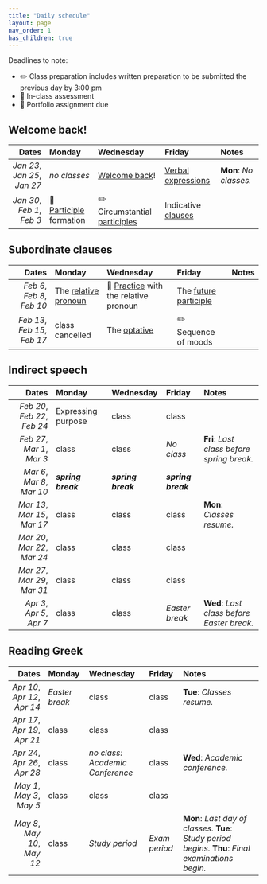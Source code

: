 ```yaml
---
title: "Daily schedule"
layout: page
nav_order: 1
has_children: true
---
```



Deadlines to note:


- ✏️ Class preparation includes written preparation to be submitted the previous day by 3:00 pm
- 🔬 In-class assessment
- 📜  Portfolio assignment due





## Welcome back!

| Dates | Monday | Wednesday | Friday | Notes |
| ---: | :--- | :--- | :--- | :--- |
| *Jan 23*, *Jan 25*, *Jan 27* | *no classes* | [Welcome back](../assignments/welcome/)! | [Verbal expressions](../assignments/verbalexpressions/) | **Mon**: *No classes.* |
| *Jan 30*, *Feb 1*, *Feb 3* | 🔬 [Participle](../assignments/participles/) formation | ✏️ Circumstantial [participles](../assignments/circumstantial/) | Indicative [clauses](../assignments/clauses1/) |  |

## Subordinate clauses

| Dates | Monday | Wednesday | Friday | Notes |
| ---: | :--- | :--- | :--- | :--- |
| *Feb 6*, *Feb 8*, *Feb 10* | The [relative pronoun](../assignments/relative/) | 🔬  [Practice](../assignments/relpractice/) with the relative pronoun | The [future participle](../assignments/futureparticiple/) |  |
| *Feb 13*, *Feb 15*, *Feb 17* | class cancelled | The [optative](../assignments/optative/) | ✏️ Sequence of moods |  |

## Indirect speech

| Dates | Monday | Wednesday | Friday | Notes |
| ---: | :--- | :--- | :--- | :--- |
| *Feb 20*, *Feb 22*, *Feb 24* | Expressing purpose | class | class |  |
| *Feb 27*, *Mar 1*, *Mar 3* | class | class | *No class* | **Fri**: *Last class before spring break.* |
| *Mar 6*, *Mar 8*, *Mar 10* | ***spring break*** | ***spring break*** | ***spring break*** |  |
| *Mar 13*, *Mar 15*, *Mar 17* | class | class | class | **Mon**: *Classes resume.* |
| *Mar 20*, *Mar 22*, *Mar 24* | class | class | class |  |
| *Mar 27*, *Mar 29*, *Mar 31* | class | class | class |  |
| *Apr 3*, *Apr 5*, *Apr 7* | class | class | *Easter break* | **Wed**: *Last class before Easter break.* |

## Reading Greek

| Dates | Monday | Wednesday | Friday | Notes |
| ---: | :--- | :--- | :--- | :--- |
| *Apr 10*, *Apr 12*, *Apr 14* | *Easter break* | class | class | **Tue**: *Classes resume.* |
| *Apr 17*, *Apr 19*, *Apr 21* | class | class | class |  |
| *Apr 24*, *Apr 26*, *Apr 28* | class | *no class: Academic Conference* | class | **Wed**: *Academic conference.* |
| *May 1*, *May 3*, *May 5* | class | class | class |  |
| *May 8*, *May 10*, *May 12* | class | *Study period* | *Exam period* | **Mon**: *Last day of classes.* **Tue**: *Study period begins.* **Thu**: *Final examinations begin.* |